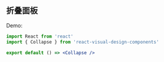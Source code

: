 ## 折叠面板

Demo:

```jsx
import React from 'react'
import { Collapse } from 'react-visual-design-components'

export default () => <Collapse />
```
